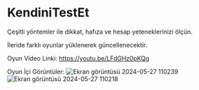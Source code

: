 # KendiniTestEt
Çeşitli yöntemler ile dikkat, hafıza ve hesap yeteneklerinizi ölçün.

İleride farklı oyunlar yüklenerek güncellenecektir.

Oyun Video Linki: https://youtu.be/LFdGHz0pKQg

Oyun İçi Görüntüler: 
![Ekran görüntüsü 2024-05-27 110239](https://github.com/EmirhanKoseoglu/KendiniTestEt/assets/148708886/92c1aa3e-c41b-417c-a88c-353956eb96a2)
![Ekran görüntüsü 2024-05-27 110218](https://github.com/EmirhanKoseoglu/KendiniTestEt/assets/148708886/6783999a-1d70-4064-a61f-36973c21fe29)
